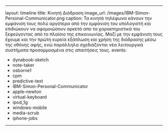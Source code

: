 
---
layout: timeline 
title: Κινητή Διάδραση
image_url: /images/IBM-Simon-Personal-Communicator.png
caption: Τα κινητά τηλέφωνα κάνουν την εμφάνιση τους πολύ αργότερα 
από την εμφάνιση του υπολογιστή και επιδιώκουν να αφομοιώσουν αρκετά 
απο τα χαρακτηριστικά του ξεφεύγοντας από το πλαίσιο της επικοινωνίας.
Μαζί με την εμφάνιση τους έχουμε και την πρώτη ευρεία εξάπλωση και χρήση της διάδρασης μέσω
της οθόνης αφής, ενώ παράλληλα σχεδιάζονται νέα λειτουργικά συστήματα προσαρμοσμένα στις απαιτήσεις τους. 
events:
  - dynabook-sketch 
  - note-taker 
  - osborne1 
  - cpm
  - predictive-text 
  - IBM-Simon-Personal-Communicator 
  - apple-newton 
  - virtual-keyboard 
  - ipod_1g
  - windows-mobile 
  - media-scrub
  - iphone-jobs
---
